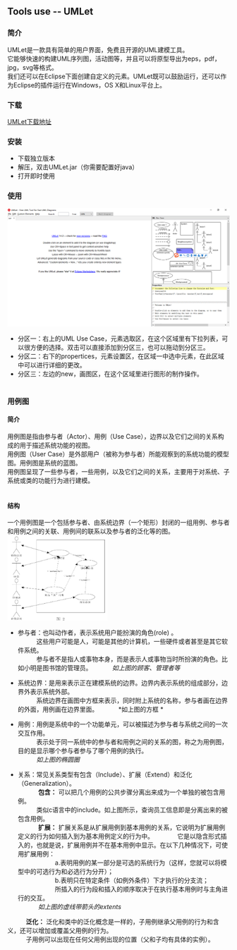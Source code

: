 ## Tools use -- UMLet  
### 简介
UMLet是一款具有简单的用户界面，免费且开源的UML建模工具。  
它能够快速的构建UML序列图，活动图等，并且可以将原型导出为eps，pdf，jpg，svg等格式。  
我们还可以在Eclipse下面创建自定义的元素。UMLet既可以鼓励运行，还可以作为Eclipse的插件运行在Windows，OS X和Linux平台上。  

### 下载
[UMLet下载地址](http://www.umlet.com/changes.htm)  
  
### 安装  
* 下载独立版本  
* 解压，双击UMLet.jar（你需要配置好java）  
* 打开即时使用  

### 使用  
![打开的界面](https://github.com/YitingKikyo/YitingKikyo.github.io/blob/master/_post/SystemAnalysis/pictures/umletStart.png)  

* 分区一：右上的UML Use Case，元素选取区，在这个区域里有下拉列表，可以很方便的选择。双击可以直接添加到分区三，也可以拖动到分区三。
* 分区二：右下的propertices，元素设置区，在区域一中选中元素，在此区域中可以进行详细的更改。  
* 分区三：左边的new，画图区，在这个区域里进行图形的制作操作。  
  
### 用例图  
#### 简介  
用例图是指由参与者（Actor）、用例（Use Case），边界以及它们之间的关系构成的用于描述系统功能的视图。  
用例图（User Case）是外部用户（被称为参与者）所能观察到的系统功能的模型图。用例图是系统的蓝图。  
用例图呈现了一些参与者，一些用例，以及它们之间的关系，主要用于对系统、子系统或类的功能行为进行建模。   
  
#### 结构  
一个用例图是一个包括参与者、由系统边界（一个矩形）封闭的一组用例、参与者和用例之间的关联、用例间的联系以及参与者的泛化等的图。  
<img src="https://github.com/YitingKikyo/YitingKikyo.github.io/blob/master/_post/SystemAnalysis/pictures/All.png" width="45%"/>

* 参与者：也叫动作者，表示系统用户能扮演的角色(role) 。  
&emsp;&emsp;&emsp;这些用户可能是人，可能是其他的计算机，一些硬件或者甚至是其它软件系统。  
&emsp;&emsp;&emsp;参与者不是指人或事物本身，而是表示人或事物当时所扮演的角色。比如小明是图书馆的管理员。
&emsp;&emsp;&emsp;*如上图的顾客、管理者等*  
  
* 系统边界：是用来表示正在建模系统的边界。边界内表示系统的组成部分，边界外表示系统外部。  
&emsp;&emsp;&emsp;系统边界在画图中方框来表示，同时附上系统的名称，参与者画在边界的外面，用例画在边界里面。
&emsp;&emsp;&emsp;*如上图的方框 * 
  
* 用例：用例是系统中的一个功能单元，可以被描述为参与者与系统之间的一次交互作用。  
&emsp;&emsp;&emsp;表示处于同一系统中的参与者和用例之间的关系的图，称之为用例图，目的是显示哪个参与者参与了哪个用例的执行。  
&emsp;&emsp;&emsp;*如上图的椭圆圈*  
  
* 关系：常见关系类型有包含（Include）、扩展（Extend）和泛化（Generalization）。  
&emsp;&emsp;&emsp; **包含：** 可以把几个用例的公共步骤分离出来成为一个单独的被包含用例。  
&emsp;&emsp;&emsp;类似c语言中的include。如上图所示，查询员工信息即是分离出来的被包含用例。  
&emsp;&emsp;&emsp; **扩展：** 扩展关系是从扩展用例到基本用例的关系，它说明为扩展用例定义的行为如何插入到为基本用例定义的行为中。  
&emsp;&emsp;&emsp;它是以隐含形式插入的，也就是说，扩展用例并不在基本用例中显示。在以下几种情况下，可使用扩展用例：  
&emsp;&emsp;&emsp;&emsp;&emsp;&emsp;a.表明用例的某一部分是可选的系统行为（这样，您就可以将模型中的可选行为和必选行为分开）；  
&emsp;&emsp;&emsp;&emsp;&emsp;&emsp;b.表明只在特定条件（如例外条件）下才执行的分支流；  
&emsp;&emsp;&emsp;&emsp;&emsp;&emsp;所插入的行为段和插入的顺序取决于在执行基本用例时与主角进行的交互。  
&emsp;&emsp;&emsp; *如上图的虚线带箭头的extents*   
  
&emsp;&emsp;&emsp;**泛化：** 泛化和类中的泛化概念是一样的，子用例继承父用例的行为和含义，还可以增加或覆盖父用例的行为。  
&emsp;&emsp;&emsp;子用例可以出现在任何父用例出现的位置（父和子均有具体的实例）。

